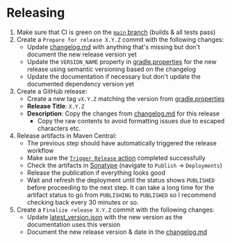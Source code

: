 Releasing
=========

1. Make sure that CI is green on
   the [`main` branch](https://github.com/daniel-rusu/pods4k/actions?query=branch%3Amain) (builds & all tests pass)
2. Create a `Prepare for release X.Y.Z` commit with the following changes:
    * Update [changelog.md](changelog.md) with anything that's missing but don't document the new release version yet
    * Update the `VERSION_NAME` property in [gradle.properties](gradle.properties) for the new release using semantic
      versioning based on the changelog
    * Update the documentation if necessary but don't update the documented dependency version yet
3. Create a GitHub release:
    * Create a new tag `vX.Y.Z` matching the version from [gradle.properties](gradle.properties)
    * **Release Title**: `X.Y.Z`
    * **Description**: Copy the changes from [changelog.md](changelog.md) for this release
        * Copy the raw contents to avoid formatting issues due to escaped characters etc.
4. Release artifacts in Maven Central:
    * The previous step should have automatically triggered the release workflow
    * Make sure the [`Trigger Release` action](https://github.com/daniel-rusu/pods4k/actions/workflows/release.yml)
      completed successfully
    * Check the artifacts in [Sonatype](https://central.sonatype.com/) (navigate to `Publish` -> `Deployments`)
    * Release the publication if everything looks good
    * Wait and refresh the deployment until the status shows `PUBLISHED` before proceeding to the next step. It can take
      a long time for the artifact status to go from `PUBLISHING` to `PUBLISHED` so I recommend checking back every 30
      minutes or so.
5. Create a `Finalize release X.Y.Z` commit with the following changes:
    * Update [latest_version.json](latest_version.json) with the new version as the documentation uses this version
    * Document the new release version & date in the [changelog.md](changelog.md)

